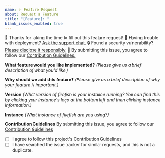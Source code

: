 ```yaml
---
name: ✨ Feature Request
about: Request a Feature
title: "[Feature]: "
blank_issues_enabled: true
---
```


💖 Thanks for taking the time to fill out this feature request!
💁 Having trouble with deployment? [Ask the support chat.](https://matrix.to/#/%23firefish:matrix.fedibird.com)
🔒 Found a security vulnerability? [Please disclose it responsibly.](https://git.joinfirefish.org/firefish/firefish/src/branch/develop/SECURITY.md)
🤝 By submitting this issue, you agree to follow our [Contribution Guidelines.](https://git.joinfirefish.org/firefish/firefish/-/blob/develop/CONTRIBUTING.md)

**What feature would you like implemented?** _(Please give us a brief description of what you'd like.)_

**Why should we add this feature?** _(Please give us a brief description of why your feature is important.)_

**Version** _(What version of firefish is your instance running? You can find this by clicking your instance's logo at the bottom left and then clicking instance information.)_

**Instance** _(What instance of firefish are you using?)_

**Contribution Guidelines**
By submitting this issue, you agree to follow our [Contribution Guidelines](https://git.joinfirefish.org/firefish/firefish/-/blob/develop/CONTRIBUTING.md)
- [ ] I agree to follow this project's Contribution Guidelines
- [ ] I have searched the issue tracker for similar requests, and this is not a duplicate.
